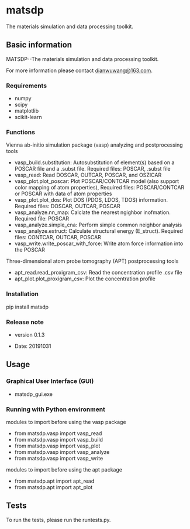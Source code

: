 # matsdp

The materials simulation and data processing toolkit.

## Basic information

MATSDP--The materials simulation and data processing toolkit.

For more information please contact dianwuwang@163.com.

### Requirements

- numpy
- scipy
- matplotlib
- scikit-learn

### Functions

Vienna ab-initio simulation package (vasp) analyzing and postprocessing tools 

 * vasp_build.substitution: Autosubstitution of element(s) based on a POSCAR file and a .subst file. Required files: POSCAR, .subst file
 * vasp_read: Read DOSCAR, OUTCAR, POSCAR, and OSZICAR
 * vasp_plot.plot_poscar: Plot POSCAR/CONTCAR model (also support color mapping of atom properties), Required files: POSCAR/CONTCAR or POSCAR with data of atom properties
 * vasp_plot.plot_dos: Plot DOS (PDOS, LDOS, TDOS) information. Required files: DOSCAR, OUTCAR, POSCAR
 * vasp_analyze.nn_map: Calclate the nearest ngighbor inofmation. Required file: POSCAR
 * vasp_analyze.simple_cna: Perform simple common neighbor analysis
 * vasp_analyze.estruct: Calculate structural energy (E_struct). Required files: CONTCAR, OUTCAR, POSCAR
 * vasp_write.write_poscar_with_force: Write atom force information into the POSCAR

Three-dimensional atom probe tomography (APT) postprocessing tools

 * apt_read.read_proxigram_csv: Read the concentration profile .csv file
 * apt_plot.plot_proxigram_csv: Plot the concentration profile

### Installation

pip install matsdp

### Release note

- version 0.1.3

 * Date: 20191031

## Usage

### Graphical User Interface (GUI)

- matsdp_gui.exe

### Running with Python environment

modules to import before using the vasp package

 * from matsdp.vasp import vasp_read
 * from matsdp.vasp import vasp_build
 * from matsdp.vasp import vasp_plot
 * from matsdp.vasp import vasp_analyze
 * from matsdp.vasp import vasp_write

modules to import before using the apt package

 * from matsdp.apt import apt_read
 * from matsdp.apt import apt_plot

## Tests

To run the tests, please run the runtests.py.

